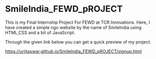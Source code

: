# SmileIndia_FEWD_pROJECT
This is my Final Internship Project For FEWD at TCR Innovations. Here, I have created a simple ngo website by the name of SmileIndia using HTML,CSS and a bit of JavaScript.

Through the given link below you can get a quick preview of my project.

https://urjitaswar.github.io/SmileIndia_FEWD_pROJECT/signup.html

